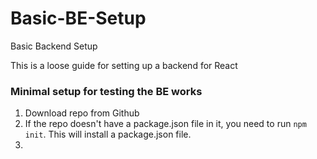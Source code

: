 # Basic-BE-Setup
Basic Backend Setup

This is a loose guide for setting up a backend for React

### Minimal setup for testing the BE works
1. Download repo from Github   
2. If the repo doesn't have a package.json file in it, you need to run ```npm init```.  This will install a package.json file.
3. 
